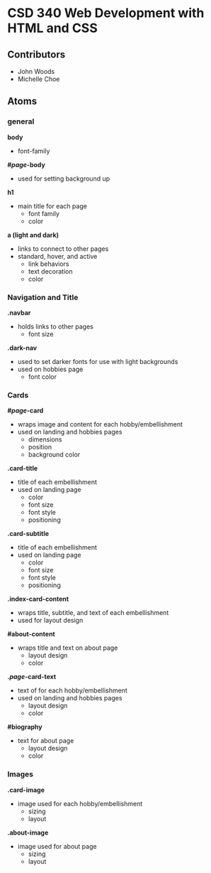 # CSD 340 Web Development with HTML and CSS

## Contributors
* John Woods
* Michelle Choe


## Atoms

### general
**body**
* font-family

**#*page*-body**
* used for setting background up

**h1**
* main title for each page
    * font family
    * color

**a (light and dark)** 
* links to connect to other pages
* standard, hover, and active
    * link behaviors
    * text decoration
    * color


### Navigation and Title
**.navbar**
* holds links to other pages
    * font size

**.dark-nav**
* used to set darker fonts for use with light backgrounds
* used on hobbies page
    * font color

### Cards
**#*page*-card**
* wraps image and content for each hobby/embellishment
* used on landing and hobbies pages
    * dimensions
    * position
    * background color

**.card-title**
* title of each embellishment
* used on landing page
    * color
    * font size
    * font style
    * positioning

**.card-subtitle**
* title of each embellishment
* used on landing page
    * color
    * font size
    * font style
    * positioning

**.index-card-content**
* wraps title, subtitle, and text of each embellishment
* used for layout design

**#about-content**
* wraps title and text on about page
    * layout design
    * color

**.*page*-card-text**
* text of for each hobby/embellishment
* used on landing and hobbies pages
    * layout design
    * color

**#biography**
* text for about page
    * layout design
    * color



### Images
**.card-image**
* image used for each hobby/embellishment
    * sizing
    * layout

**.about-image**
* image used for about page
    * sizing
    * layout








